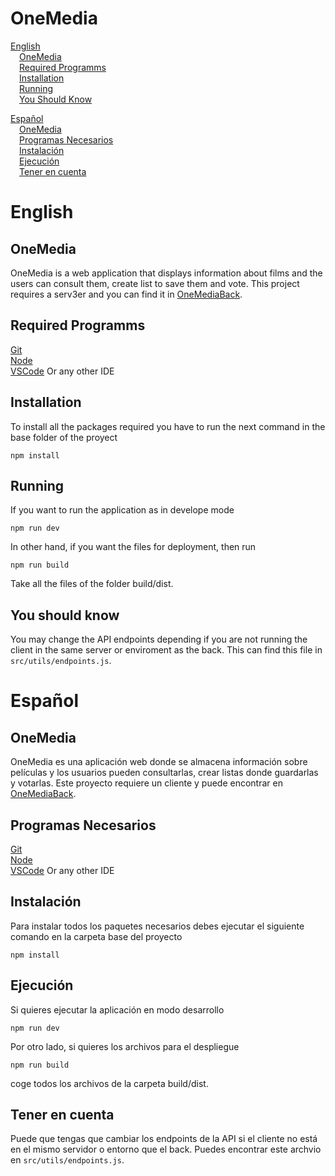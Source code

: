 # OneMedia

[English](#English)    
&emsp;[OneMedia](#OneMedia)  
&emsp;[Required Programms](#required-programms)  
&emsp;[Installation](#installation)  
&emsp;[Running](#running)  
&emsp;[You Should Know](#you-should-know)  

[Español](#Español)  
&emsp;[OneMedia](#OneMedia-1)  
&emsp;[Programas Necesarios](#programas-necesarios)  
&emsp;[Instalación](#instalación)   
&emsp;[Ejecución](#ejecución)    
&emsp;[Tener en cuenta](#tener-en-cuenta)  

# English

## OneMedia

OneMedia is a web application that displays information about films and the users can consult them, create list to save them and vote. This project requires a serv3er and you can find it in [OneMediaBack](https://github.com/iDelTer/OneMediaBack).

## Required Programms

[Git](https://git-scm.com/downloads)  
[Node](https://nodejs.org/en)  
[VSCode](https://code.visualstudio.com/) Or any other IDE

## Installation

To install all the packages required you have to run the next command in the base folder of the proyect

```
npm install
```

## Running

If you want to run the application as in develope mode

```
npm run dev
```

In other hand, if you want the files for deployment, then run

```
npm run build
```

Take all the files of the folder build/dist.

## You should know
You may change the API endpoints depending if you are not running the client in the same server or enviroment as the back. This can find this file in `src/utils/endpoints.js`.

# Español

## OneMedia

OneMedia es una aplicación web donde se almacena información sobre películas y los usuarios pueden consultarlas, crear listas donde guardarlas y votarlas. Este proyecto requiere un cliente y puede encontrar en [OneMediaBack](https://github.com/iDelTer/OneMediaBack).

## Programas Necesarios

[Git](https://git-scm.com/downloads)  
[Node](https://nodejs.org/en)  
[VSCode](https://code.visualstudio.com/) Or any other IDE

## Instalación

Para instalar todos los paquetes necesarios debes ejecutar el siguiente comando en la carpeta base del proyecto

```
npm install
```

## Ejecución

Si quieres ejecutar la aplicación en modo desarrollo

```
npm run dev
```

Por otro lado, si quieres los archivos para el despliegue

```
npm run build
```

coge todos los archivos de la carpeta build/dist.

## Tener en cuenta
Puede que tengas que cambiar los endpoints de la API si el cliente no está en el mismo servidor o entorno que el back. Puedes encontrar este archvio en `src/utils/endpoints.js`.
